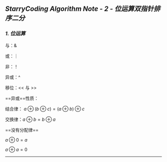 ## *StarryCoding Algorithm Note - 2 - **位运算双指针排序二分***

### *1. 位运算*

与：&

或：｜

非：！

异或：^

移位：<< 与 >>

==异或==性质：

结合律： $a \oplus (b \oplus c) = (a \oplus b) \oplus c$

交换律：$a \oplus b = b \oplus a$

==没有分配律==

$a \oplus 0 = a$

$a \oplus a = 0$

---




